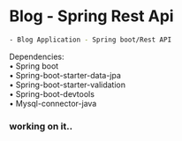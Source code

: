 # Blog - Spring Rest Api

```sh
- Blog Application - Spring boot/Rest API
```

Dependencies: <br>
• Spring boot<br>
• Spring-boot-starter-data-jpa<br>
• Spring-boot-starter-validation<br>
• Spring-boot-devtools<br>
• Mysql-connector-java<br>


### working on it.. 
